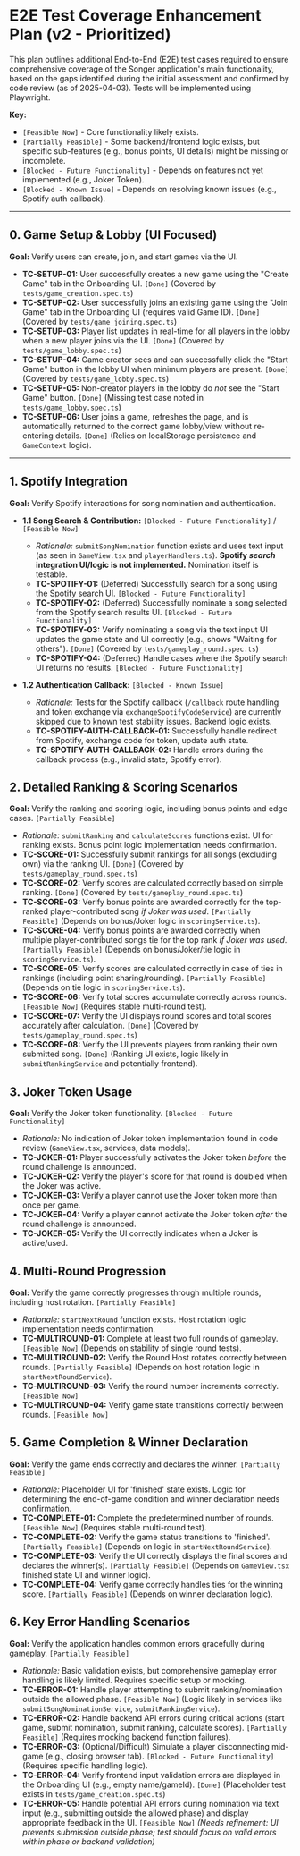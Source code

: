 # E2E Test Coverage Enhancement Plan (v2 - Prioritized)

This plan outlines additional End-to-End (E2E) test cases required to ensure comprehensive coverage of the Songer application's main functionality, based on the gaps identified during the initial assessment and confirmed by code review (as of 2025-04-03). Tests will be implemented using Playwright.

**Key:**
*   `[Feasible Now]` - Core functionality likely exists.
*   `[Partially Feasible]` - Some backend/frontend logic exists, but specific sub-features (e.g., bonus points, UI details) might be missing or incomplete.
*   `[Blocked - Future Functionality]` - Depends on features not yet implemented (e.g., Joker Token).
*   `[Blocked - Known Issue]` - Depends on resolving known issues (e.g., Spotify auth callback).

---

## 0. Game Setup & Lobby (UI Focused)

**Goal:** Verify users can create, join, and start games via the UI.

*   **TC-SETUP-01:** User successfully creates a new game using the "Create Game" tab in the Onboarding UI. `[Done]` (Covered by `tests/game_creation.spec.ts`)
*   **TC-SETUP-02:** User successfully joins an existing game using the "Join Game" tab in the Onboarding UI (requires valid Game ID). `[Done]` (Covered by `tests/game_joining.spec.ts`)
*   **TC-SETUP-03:** Player list updates in real-time for all players in the lobby when a new player joins via the UI. `[Done]` (Covered by `tests/game_lobby.spec.ts`)
*   **TC-SETUP-04:** Game creator sees and can successfully click the "Start Game" button in the lobby UI when minimum players are present. `[Done]` (Covered by `tests/game_lobby.spec.ts`)
*   **TC-SETUP-05:** Non-creator players in the lobby do *not* see the "Start Game" button. `[Done]` (Missing test case noted in `tests/game_lobby.spec.ts`)
*   **TC-SETUP-06:** User joins a game, refreshes the page, and is automatically returned to the correct game lobby/view without re-entering details. `[Done]` (Relies on localStorage persistence and `GameContext` logic).

---

## 1. Spotify Integration

**Goal:** Verify Spotify interactions for song nomination and authentication.

*   **1.1 Song Search & Contribution:** `[Blocked - Future Functionality]` / `[Feasible Now]`
    *   *Rationale:* `submitSongNomination` function exists and uses text input (as seen in `GameView.tsx` and `playerHandlers.ts`). **Spotify *search* integration UI/logic is not implemented.** Nomination itself is testable.
    *   **TC-SPOTIFY-01:** (Deferred) Successfully search for a song using the Spotify search UI. `[Blocked - Future Functionality]`
    *   **TC-SPOTIFY-02:** (Deferred) Successfully nominate a song selected from the Spotify search results UI. `[Blocked - Future Functionality]`
    *   **TC-SPOTIFY-03:** Verify nominating a song via the text input UI updates the game state and UI correctly (e.g., shows "Waiting for others"). `[Done]` (Covered by `tests/gameplay_round.spec.ts`)
    *   **TC-SPOTIFY-04:** (Deferred) Handle cases where the Spotify search UI returns no results. `[Blocked - Future Functionality]`

*   **1.2 Authentication Callback:** `[Blocked - Known Issue]`
    *   *Rationale:* Tests for the Spotify callback (`/callback` route handling and token exchange via `exchangeSpotifyCodeService`) are currently skipped due to known test stability issues. Backend logic exists.
    *   **TC-SPOTIFY-AUTH-CALLBACK-01:** Successfully handle redirect from Spotify, exchange code for token, update auth state.
    *   **TC-SPOTIFY-AUTH-CALLBACK-02:** Handle errors during the callback process (e.g., invalid state, Spotify error).

## 2. Detailed Ranking & Scoring Scenarios

**Goal:** Verify the ranking and scoring logic, including bonus points and edge cases. `[Partially Feasible]`

*   *Rationale:* `submitRanking` and `calculateScores` functions exist. UI for ranking exists. Bonus point logic implementation needs confirmation.
*   **TC-SCORE-01:** Successfully submit rankings for all songs (excluding own) via the ranking UI. `[Done]` (Covered by `tests/gameplay_round.spec.ts`)
*   **TC-SCORE-02:** Verify scores are calculated correctly based on simple ranking. `[Done]` (Covered by `tests/gameplay_round.spec.ts`)
*   **TC-SCORE-03:** Verify bonus points are awarded correctly for the top-ranked player-contributed song *if Joker was used*. `[Partially Feasible]` (Depends on bonus/Joker logic in `scoringService.ts`).
*   **TC-SCORE-04:** Verify bonus points are awarded correctly when multiple player-contributed songs tie for the top rank *if Joker was used*. `[Partially Feasible]` (Depends on bonus/Joker/tie logic in `scoringService.ts`).
*   **TC-SCORE-05:** Verify scores are calculated correctly in case of ties in rankings (including point sharing/rounding). `[Partially Feasible]` (Depends on tie logic in `scoringService.ts`).
*   **TC-SCORE-06:** Verify total scores accumulate correctly across rounds. `[Feasible Now]` (Requires stable multi-round test).
*   **TC-SCORE-07:** Verify the UI displays round scores and total scores accurately after calculation. `[Done]` (Covered by `tests/gameplay_round.spec.ts`)
*   **TC-SCORE-08:** Verify the UI prevents players from ranking their own submitted song. `[Done]` (Ranking UI exists, logic likely in `submitRankingService` and potentially frontend).

## 3. Joker Token Usage

**Goal:** Verify the Joker token functionality. `[Blocked - Future Functionality]`

*   *Rationale:* No indication of Joker token implementation found in code review (`GameView.tsx`, services, data models).
*   **TC-JOKER-01:** Player successfully activates the Joker token *before* the round challenge is announced.
*   **TC-JOKER-02:** Verify the player's score for that round is doubled when the Joker was active.
*   **TC-JOKER-03:** Verify a player cannot use the Joker token more than once per game.
*   **TC-JOKER-04:** Verify a player cannot activate the Joker token *after* the round challenge is announced.
*   **TC-JOKER-05:** Verify the UI correctly indicates when a Joker is active/used.

## 4. Multi-Round Progression

**Goal:** Verify the game correctly progresses through multiple rounds, including host rotation. `[Partially Feasible]`

*   *Rationale:* `startNextRound` function exists. Host rotation logic implementation needs confirmation.
*   **TC-MULTIROUND-01:** Complete at least two full rounds of gameplay. `[Feasible Now]` (Depends on stability of single round tests).
*   **TC-MULTIROUND-02:** Verify the Round Host rotates correctly between rounds. `[Partially Feasible]` (Depends on host rotation logic in `startNextRoundService`).
*   **TC-MULTIROUND-03:** Verify the round number increments correctly. `[Feasible Now]`
*   **TC-MULTIROUND-04:** Verify game state transitions correctly between rounds. `[Feasible Now]`

## 5. Game Completion & Winner Declaration

**Goal:** Verify the game ends correctly and declares the winner. `[Partially Feasible]`

*   *Rationale:* Placeholder UI for 'finished' state exists. Logic for determining the end-of-game condition and winner declaration needs confirmation.
*   **TC-COMPLETE-01:** Complete the predetermined number of rounds. `[Feasible Now]` (Requires stable multi-round test).
*   **TC-COMPLETE-02:** Verify the game status transitions to 'finished'. `[Partially Feasible]` (Depends on logic in `startNextRoundService`).
*   **TC-COMPLETE-03:** Verify the UI correctly displays the final scores and declares the winner(s). `[Partially Feasible]` (Depends on `GameView.tsx` finished state UI and winner logic).
*   **TC-COMPLETE-04:** Verify game correctly handles ties for the winning score. `[Partially Feasible]` (Depends on winner declaration logic).

## 6. Key Error Handling Scenarios

**Goal:** Verify the application handles common errors gracefully during gameplay. `[Partially Feasible]`

*   *Rationale:* Basic validation exists, but comprehensive gameplay error handling is likely limited. Requires specific setup or mocking.
*   **TC-ERROR-01:** Handle player attempting to submit ranking/nomination outside the allowed phase. `[Feasible Now]` (Logic likely in services like `submitSongNominationService`, `submitRankingService`).
*   **TC-ERROR-02:** Handle backend API errors during critical actions (start game, submit nomination, submit ranking, calculate scores). `[Partially Feasible]` (Requires mocking backend function failures).
*   **TC-ERROR-03:** (Optional/Difficult) Simulate a player disconnecting mid-game (e.g., closing browser tab). `[Blocked - Future Functionality]` (Requires specific handling logic).
*   **TC-ERROR-04:** Verify frontend input validation errors are displayed in the Onboarding UI (e.g., empty name/gameId). `[Done]` (Placeholder test exists in `tests/game_creation.spec.ts`)
*   **TC-ERROR-05:** Handle potential API errors during nomination via text input (e.g., submitting outside the allowed phase) and display appropriate feedback in the UI. `[Feasible Now]` *(Needs refinement: UI prevents submission outside phase; test should focus on valid errors within phase or backend validation)*